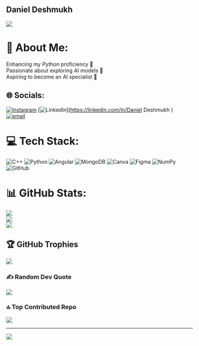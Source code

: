  <h2> Daniel Deshmukh</h2>

![](https://leetcard.jacoblin.cool/deshmukhdaniel?ext=heatmap)

# 💫 About Me:
Enhancing my Python proficiency 🐍 <br> 
Passionate about exploring AI models 🤖  <br>
Aspiring to become an AI specialist 🚀



## 🌐 Socials:
[![Instagram](https://img.shields.io/badge/Instagram-%23E4405F.svg?logo=Instagram&logoColor=white)](https://instagram.com/_daniel.s.deshmukh01_) [![LinkedIn](https://img.shields.io/badge/LinkedIn-%230077B5.svg?logo=linkedin&logoColor=white)](https://linkedin.com/in/Daniel Deshmukh ) [![email](https://img.shields.io/badge/Email-D14836?logo=gmail&logoColor=white)](mailto:deshmukhdaniel2005@gmail.com) 

# 💻 Tech Stack:
![C++](https://img.shields.io/badge/c++-%2300599C.svg?style=for-the-badge&logo=c%2B%2B&logoColor=white) ![Python](https://img.shields.io/badge/python-3670A0?style=for-the-badge&logo=python&logoColor=ffdd54) ![Angular](https://img.shields.io/badge/angular-%23DD0031.svg?style=for-the-badge&logo=angular&logoColor=white) ![MongoDB](https://img.shields.io/badge/MongoDB-%234ea94b.svg?style=for-the-badge&logo=mongodb&logoColor=white) ![Canva](https://img.shields.io/badge/Canva-%2300C4CC.svg?style=for-the-badge&logo=Canva&logoColor=white) ![Figma](https://img.shields.io/badge/figma-%23F24E1E.svg?style=for-the-badge&logo=figma&logoColor=white) ![NumPy](https://img.shields.io/badge/numpy-%23013243.svg?style=for-the-badge&logo=numpy&logoColor=white) ![GitHub](https://img.shields.io/badge/github-%23121011.svg?style=for-the-badge&logo=github&logoColor=white)
# 📊 GitHub Stats:
![](https://github-readme-stats.vercel.app/api?username=DanielDeshmukh&theme=dark&hide_border=false&include_all_commits=false&count_private=false)<br/>
![](https://github-readme-streak-stats.herokuapp.com/?user=DanielDeshmukh&theme=dark&hide_border=false)<br/>
![](https://github-readme-stats.vercel.app/api/top-langs/?username=DanielDeshmukh&theme=dark&hide_border=false&include_all_commits=false&count_private=false&layout=compact)

## 🏆 GitHub Trophies
![](https://github-profile-trophy.vercel.app/?username=DanielDeshmukh&theme=radical&no-frame=false&no-bg=true&margin-w=4)

### ✍️ Random Dev Quote
![](https://quotes-github-readme.vercel.app/api?type=horizontal&theme=radical)

### 🔝 Top Contributed Repo
![](https://github-contributor-stats.vercel.app/api?username=DanielDeshmukh&limit=5&theme=dark&combine_all_yearly_contributions=true)

---
[![](https://visitcount.itsvg.in/api?id=DanielDeshmukh&icon=2&color=7)](https://visitcount.itsvg.in)

<!-- Proudly created with GPRM ( https://gprm.itsvg.in ) -->
